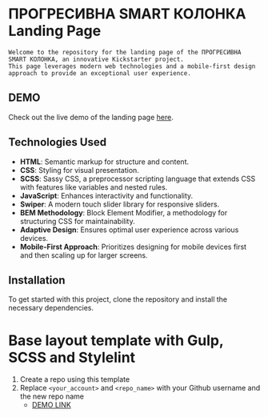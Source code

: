 # ПРОГРЕСИВНА SMART КОЛОНКА Landing Page

    Welcome to the repository for the landing page of the ПРОГРЕСИВНА SMART КОЛОНКА, an innovative Kickstarter project. 
    This page leverages modern web technologies and a mobile-first design approach to provide an exceptional user experience.


## DEMO

Check out the live demo of the landing page [here](https://your-live-demo-link.com).

## Technologies Used

- **HTML**: Semantic markup for structure and content.
- **CSS**: Styling for visual presentation.
- **SCSS**: Sassy CSS, a preprocessor scripting language that extends CSS with features like variables and nested rules.
- **JavaScript**: Enhances interactivity and functionality.
- **Swiper**: A modern touch slider library for responsive sliders.
- **BEM Methodology**: Block Element Modifier, a methodology for structuring CSS for maintainability.
- **Adaptive Design**: Ensures optimal user experience across various devices.
- **Mobile-First Approach**: Prioritizes designing for mobile devices first and then scaling up for larger screens.

## Installation

To get started with this project, clone the repository and install the necessary dependencies.


# Base layout template with Gulp, SCSS and Stylelint
1. Create a repo using this template
1. Replace `<your_account>` and `<repo_name>` with your Github username and the new repo name
    - [DEMO LINK](https://<your_account>.github.io/<repo_name>/)
